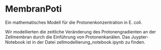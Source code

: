 # MembranPoti
Ein mathematisches Modell für die Protonenkonzentration in E. coli. 

Wir modellierten die zeitliche Veränderung des Protonengradienten an der Zellmembran durch die Einführung von Protonenkanälen. Das Juypter-Notebook ist in der Datei zellmodellierung_notebook.ipynb zu finden.
